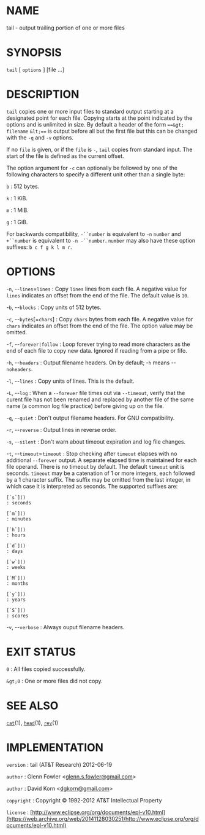 # NAME

tail - output trailing portion of one or more files

# SYNOPSIS

`tail` \[ `options` \] \[file ...\]

# DESCRIPTION

`tail` copies one or more input files to standard output starting at a
designated point for each file. Copying starts at the point indicated by
the options and is unlimited in size.
By default a header of the form `==&gt;` `filename` `&lt;==` is
output before all but the first file but this can be changed with the
`-q` and `-v` options.

If no `file` is given, or if the `file` is `-`, `tail` copies from
standard input. The start of the file is defined as the current offset.

The option argument for `-c` can optionally be followed by one of the
following characters to specify a different unit other than a single
byte:

`b`
: 512 bytes.

`k`
: 1 KiB.

`m`
: 1 MiB.

`g`
: 1 GiB.

For backwards compatibility, `-``number` is equivalent to `-n`
`number` and `+``number` is equivalent to `-n -``number`. `number`
may also have these option suffixes: `b c f g k l m r`.

# OPTIONS

-`n`, --`lines`=`lines`
:   Copy `lines` lines from each file. A negative value for `lines`
    indicates an offset from the end of the file. The default value is
    `10`.

-`b`, --`blocks`
:   Copy units of 512 bytes.

-`c`, --`bytes`\[=`chars`\]
:   Copy `chars` bytes from each file. A negative value for `chars`
    indicates an offset from the end of the file. The option value may
    be omitted.

-`f`, --`forever|follow`
:   Loop forever trying to read more characters as the end of each file
    to copy new data. Ignored if reading from a pipe or fifo.

-`h`, --`headers`
:   Output filename headers. On by default; -`h` means
    --`noheaders`.

-`l`, --`lines`
:   Copy units of lines. This is the default.

-`L`, --`log`
:   When a `--forever` file times out via `--timeout`, verify that
    the curent file has not been renamed and replaced by another file of
    the same name (a common log file practice) before giving up on
    the file.

-`q`, --`quiet`
:   Don't output filename headers. For GNU compatibility.

-`r`, --`reverse`
:   Output lines in reverse order.

-`s`, --`silent`
:   Don't warn about timeout expiration and log file changes.

-`t`, --`timeout`=`timeout`
:   Stop checking after `timeout` elapses with no additional
    `--forever` output. A separate elapsed time is maintained for each
    file operand. There is no timeout by default. The default `timeout`
    unit is seconds. `timeout` may be a catenation of 1 or more
    integers, each followed by a 1 character suffix. The suffix may be
    omitted from the last integer, in which case it is interpreted
    as seconds. The supported suffixes are:

    [`s`]()
    : seconds

    [`m`]()
    : minutes

    [`h`]()
    : hours

    [`d`]()
    : days

    [`w`]()
    : weeks

    [`M`]()
    : months

    [`y`]()
    : years

    [`S`]()
    : scores

-`v`, --`verbose`
:   Always ouput filename headers.

# EXIT STATUS

`0`
: All files copied successfully.

`&gt;0`
:   One or more files did not copy.

# SEE ALSO

[`cat`](/web/20141128030251/http://www2.research.att.com/~astopen/man/man1/cat.html)(1),
[`head`](/web/20141128030251/http://www2.research.att.com/~astopen/man/man1/head.html)(1),
[`rev`](/web/20141128030251/http://www2.research.att.com/~astopen/man/man1/rev.html)(1)

# IMPLEMENTATION

`version`
:   tail (AT&T Research) 2012-06-19

`author`
:   Glenn Fowler
    &lt;[glenn.s.fowler@gmail.com](https://web.archive.org/web/20141128030251/mailto:glenn.s.fowler@gmail.com)&gt;

`author`
:   David Korn
    &lt;[dgkorn@gmail.com](https://web.archive.org/web/20141128030251/mailto:dgkorn@gmail.com)&gt;

`copyright`
:   Copyright © 1992-2012 AT&T Intellectual Property

`license`
:   [http://www.eclipse.org/org/documents/epl-v10.html](https://web.archive.org/web/20141128030251/http://www.eclipse.org/org/documents/epl-v10.html)


